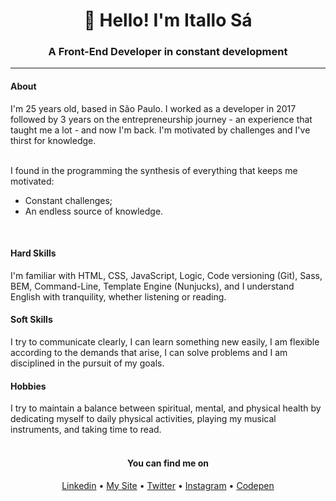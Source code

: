 <h1 align="center">👋 Hello! I'm Itallo Sá</h1>
<h3 align="center">A Front-End Developer in constant development</h3>

---

<h4 align="left">About</h4>
I'm 25 years old, based in São Paulo. I worked as a developer in 2017 followed by 3 years on the entrepreneurship journey - an experience that taught me a lot - and now I'm back. I'm motivated by challenges and I've thirst for knowledge.<br><br>

I found in the programming the synthesis of everything that keeps me motivated:
  * Constant challenges;
  * An endless source of knowledge.
<br>

<h4 align="left">Hard Skills</h4>
I'm familiar with HTML, CSS, JavaScript, Logic, Code versioning (Git), Sass, BEM, Command-Line, Template Engine (Nunjucks), and I understand English with tranquility, whether listening or reading.
<br>

<h4 align="left">Soft Skills</h4>
I try to communicate clearly, I can learn something new easily, I am flexible according to the demands that arise, I can solve problems and I am disciplined in the pursuit of my goals.
<br>

<h4 align="left">Hobbies</h4>
I try to maintain a balance between spiritual, mental, and physical health by dedicating myself to daily physical activities, playing my musical instruments, and taking time to read.
<br><br>


<h4 align="center">You can find me on</h4>
<p align="center">
        <a href="https://www.linkedin.com/in/itallo-s%C3%A1-vieira-06b86611a/" target="_blank">Linkedin</a>   •   
        <a href="itallosa.dev" target="_blank">My Site</a>   •   
        <a href="https://twitter.com/itallosavieira target="_blank"">Twitter</a>   •   
        <a href="https://instagram.com/itallosa target="_blank"">Instagram</a>   •   
        <a href="https://codepen.io/itallosa" target="_blank">Codepen</a>
</p>
<br><br>


<p align="left">
<img src="https://devicons.github.io/devicon/devicon.git/icons/javascript/javascript-plain.svg" alt="javascript" width="30" height="0"/>
 </p>

<!--
**itallosavieira/itallosavieira** is a ✨ _special_ ✨ repository because its `README.md` (this file) appears on your GitHub profile.

Here are some ideas to get you started:

- 🔭 I’m currently working on ...
- 🌱 I’m currently learning ...
- 👯 I’m looking to collaborate on ...
- 🤔 I’m looking for help with ...
- 💬 Ask me about ...
- 📫 How to reach me: ...
- 😄 Pronouns: ...
- ⚡ Fun fact: ...
-->
